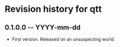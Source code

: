 # Revision history for qtt

## 0.1.0.0 -- YYYY-mm-dd

* First version. Released on an unsuspecting world.
